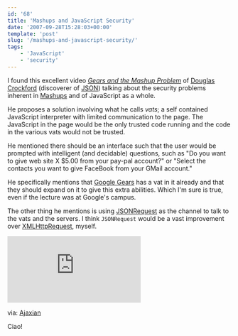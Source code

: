 ```yaml
---
id: '68'
title: 'Mashups and JavaScript Security'
date: '2007-09-28T15:28:03+00:00'
template: 'post'
slug: '/mashups-and-javascript-security/'
tags:
    - 'JavaScript'
    - 'security'
---
```


I found this excellent video
[_Gears and the Mashup Problem_](https://www.youtube.com/watch?v=V13wmj88Zx8)
of [Douglas Crockford](http://crockford.com/) (discoverer of
[JSON](http://json.org/)) talking about the security problems inherent in
[Mashups](http://en.wikipedia.org/wiki/Mashup_%28web_application_hybrid%29)
and of JavaScript as a whole.

He proposes a solution involving what he calls _vats_; a self contained
JavaScript interpreter with limited communication to the page. The JavaScript
in the page would be the only trusted code running and the code in the various
vats would not be trusted.

He mentioned there should be an interface such that the user would be prompted
with intelligent (and decidable) questions, such as "Do you want to give web
site X \$5.00 from your pay-pal account?" or "Select the contacts you want to
give FaceBook from your GMail account."

He specifically mentions that [Google Gears](http://gears.google.com/) has a
vat in it already and that they should expand on it to give this extra
abilities. Which I'm sure is true, even if the lecture was at Google's campus.

The other thing he mentions is using
[JSONRequest](http://json.org/JSONRequest.html) as the channel to talk to the
vats and the servers. I think `JSONRequest` would be a vast improvement over
[XMLHttpRequest](http://en.wikipedia.org/wiki/Xmlhttprequest), myself.

<iframe src="https://www.youtube.com/embed/V13wmj88Zx8" frameborder="0" allow="autoplay; encrypted-media" allowfullscreen></iframe>

via: [Ajaxian](http://ajaxian.com/archives/gears-and-the-mashup-problem)

Ciao!
